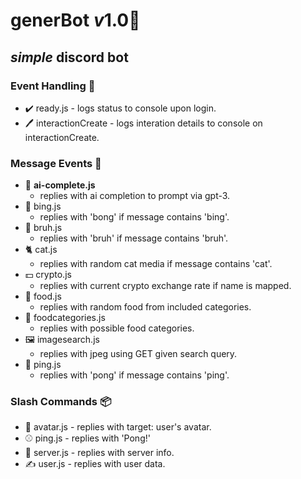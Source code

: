 # generBot *v*1.0🤖

## *simple* discord bot

### Event Handling 📡

- ✔️ ready.js - logs status to console upon login.
- 🖊️ interactionCreate - logs interation details to console on interactionCreate.

### Message Events 📃
- 🦾 __ai-complete.js__ 
    - replies with ai completion to prompt via gpt-3.
- 🔨 bing.js 
    - replies with 'bong' if message contains 'bing'.
- 🤷 bruh.js 
    - replies with 'bruh' if message contains 'bruh'.
- 🐈 cat.js 
    - replies with random cat media if message contains 'cat'.
- 💵 crypto.js 
    - replies with current crypto exchange rate if name is mapped.
- 🍬 food.js 
    - replies with random food from included categories.
- 🥘 foodcategories.js 
    - replies with possible food categories.
- 🖼️ imagesearch.js 
    - replies with jpeg using GET given search query.  
- 🎾 ping.js 
    - replies with 'pong' if message contains 'ping'.

### Slash Commands 📦

- 👨 avatar.js - replies with target: user's avatar.
- ⚾ ping.js - replies with 'Pong!'
- 🏡 server.js - replies with server info.
- ✍️ user.js - replies with user data.
